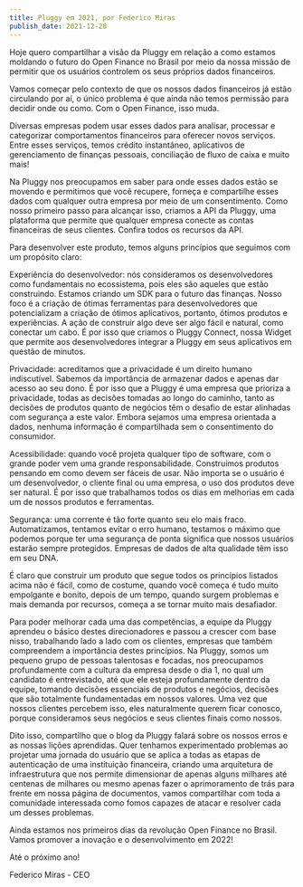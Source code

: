 ```yaml
---
title: Pluggy em 2021, por Federico Miras
publish_date: 2021-12-28
---
```


Hoje quero compartilhar a visão da Pluggy em relação a como estamos moldando o futuro do Open Finance no Brasil por meio da nossa missão de permitir que os usuários controlem os seus próprios dados financeiros.

Vamos começar pelo contexto de que os nossos dados financeiros já estão circulando por aí, o único problema é que ainda não temos permissão para decidir onde ou como. Com o Open Finance, isso muda.

Diversas empresas podem usar esses dados para analisar, processar e categorizar comportamentos financeiros para oferecer novos serviços. Entre esses serviços, temos crédito instantâneo, aplicativos de gerenciamento de finanças pessoais, conciliação de fluxo de caixa e muito mais!


Na Pluggy nos preocupamos em saber para onde esses dados estão se movendo e permitimos que você recupere, forneça e compartilhe esses dados com qualquer outra empresa por meio de um consentimento. Como nosso primeiro passo para alcançar isso, criamos a API da Pluggy, uma plataforma que permite que qualquer empresa conecte as contas financeiras de seus clientes. Confira todos os recursos da API.


Para desenvolver este produto, temos alguns princípios que seguimos com um propósito claro:

Experiência do desenvolvedor: nós consideramos os desenvolvedores como fundamentais no ecossistema, pois eles são aqueles que estão construindo. Estamos criando um SDK para o futuro das finanças. Nosso foco é a criação de ótimas ferramentas para desenvolvedores que potencializam a criação de ótimos aplicativos, portanto, ótimos produtos e experiências. A ação de construir algo deve ser algo fácil e natural, como conectar um cabo. É por isso que criamos o Pluggy Connect, nossa Widget que permite aos desenvolvedores integrar a Pluggy em seus aplicativos em questão de minutos.

Privacidade: acreditamos que a privacidade é um direito humano indiscutível. Sabemos da importância de armazenar dados e apenas dar acesso ao seu dono. É por isso que a Pluggy é uma empresa que prioriza a privacidade, todas as decisões tomadas ao longo do caminho, tanto as decisões de produtos quanto de negócios têm o desafio de estar alinhadas com segurança a este valor. Embora sejamos uma empresa orientada a dados, nenhuma informação é compartilhada sem o consentimento do consumidor.

Acessibilidade: quando você projeta qualquer tipo de software, com o grande poder vem uma grande responsabilidade. Construímos produtos pensando em como devem ser fáceis de usar. Não importa se o usuário é um desenvolvedor, o cliente final ou uma empresa, o uso dos produtos deve ser natural. É por isso que trabalhamos todos os dias em melhorias em cada um de nossos produtos e ferramentas.

Segurança: uma corrente é tão forte quanto seu elo mais fraco. Automatizamos, tentamos evitar o erro humano, testamos o máximo que podemos porque ter uma segurança de ponta significa que nossos usuários estarão sempre protegidos. Empresas de dados de alta qualidade têm isso em seu DNA.


É claro que construir um produto que segue todos os princípios listados acima não é fácil, como de costume, quando você começa é tudo muito empolgante e bonito, depois de um tempo, quando surgem problemas e mais demanda por recursos, começa a se tornar muito mais desafiador.


Para poder melhorar cada uma das competências, a equipe da Pluggy aprendeu o básico destes direcionadores e passou a crescer com base nisso, trabalhando lado a lado com os clientes, empresas que também compreendem a importância destes princípios. Na Pluggy, somos um pequeno grupo de pessoas talentosas e focadas, nos preocupamos profundamente com a cultura da empresa desde o dia 1, no qual um candidato é entrevistado, até que ele esteja profundamente dentro da equipe, tomando decisões essenciais de produtos e negócios, decisões que são totalmente fundamentadas em nossos valores. Uma vez que nossos clientes percebem isso, eles naturalmente querem ficar conosco, porque consideramos seus negócios e seus clientes finais como nossos.


Dito isso, compartilho que o blog da Pluggy falará sobre os nossos erros e as nossas lições aprendidas. Quer tenhamos experimentado problemas ao projetar uma jornada do usuário que se aplica a todas as etapas de autenticação de uma instituição financeira, criando uma arquitetura de infraestrutura que nos permite dimensionar de apenas alguns milhares até centenas de milhares ou mesmo apenas fazer o aprimoramento de trás para frente em nossa página de documentos, vamos compartilhar com toda a comunidade interessada como fomos capazes de atacar e resolver cada um desses problemas.


Ainda estamos nos primeiros dias da revolução Open Finance no Brasil. Vamos promover a inovação e o desenvolvimento em 2022!



Até o próximo ano!

Federico Miras - CEO

